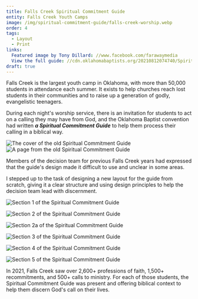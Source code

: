 ```yaml
---
title: Falls Creek Spiritual Commitment Guide
entity: Falls Creek Youth Camps
image: /img/spiritual-commitment-guide/falls-creek-worship.webp
order: 4
tags:
  - Layout
  - Print
links:
  Featured image by Tony Dillard: //www.facebook.com/farawaymedia
  View the full guide: //cdn.oklahomabaptists.org/20210812074740/Spiritual-Commitment-Guide-2021.pdf
draft: true
---
```


Falls Creek is the largest youth camp in Oklahoma, with more than 50,000 students in attendance each summer. It exists to help churches reach lost students in their communities and to raise up a generation of godly, evangelistic teenagers.

During each night's worship service, there is an invitation for students to act on a calling they may have from God, and the Oklahoma Baptist convention had written ***a Spiritual Commitment Guide*** to help them process their calling in a biblical way.

<div class="grid">
  <img src="/img/spiritual-commitment-guide/old-cover.webp" alt="The cover of the old Spiritual Commitment Guide">
  <img src="/img/spiritual-commitment-guide/old-inside.webp" alt="A page from the old Spiritual Commitment Guide">
  <p class="light-text">Members of the decision team for previous Falls Creek years had expressed that the guide's design made it difficult to use and unclear in some areas.</p>
</div>

I stepped up to the task of designing a new layout for the guide from scratch, giving it a clear structure and using design principles to help the decision team lead with discernment.

![Section 1 of the Spiritual Commitment Guide](/img/spiritual-commitment-guide/section-1.webp)

![Section 2 of the Spiritual Commitment Guide](/img/spiritual-commitment-guide/section-2.webp)

![Section 2a of the Spiritual Commitment Guide](/img/spiritual-commitment-guide/section-2a.webp)

![Section 3 of the Spiritual Commitment Guide](/img/spiritual-commitment-guide/section-3.webp)

![Section 4 of the Spiritual Commitment Guide](/img/spiritual-commitment-guide/section-4.webp)

![Section 5 of the Spiritual Commitment Guide](/img/spiritual-commitment-guide/section-5.webp)

In 2021, Falls Creek saw over 2,600+ professions of faith, 1,500+ recommitments, and 500+ calls to ministry. For each of those students, the Spiritual Commitment Guide was present and offering biblical context to help them discern God's call on their lives.